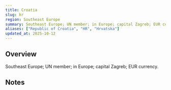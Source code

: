 ```yaml
---
title: Croatia
slug: hr
region: Southeast Europe
summary: Southeast Europe; UN member; in Europe; capital Zagreb; EUR currency.
aliases: ["Republic of Croatia", "HR", "Hrvatska"]
updated_at: 2025-10-12
---
```


## Overview

Southeast Europe; UN member; in Europe; capital Zagreb; EUR currency.

## Notes

<!-- Add your first note below -->
